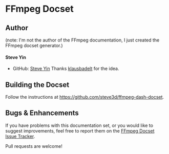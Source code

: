 # FFmpeg Docset

## Author

(note: I'm not the author of the FFmpeg documentation, I just created the FFmpeg docset generator.)

#### Steve Yin

- GitHub: [Steve Yin](https://github.com/steve3d)
Thanks [klausbadelt](https://github.com/klausbadelt) for the idea.

## Building the Docset

Follow the instructions at <https://github.com/steve3d/ffmpeg-dash-docset>.

## Bugs & Enhancements

If you have problems with this documentation set, or you would like to suggest
improvements, feel free to report them on the
[FFmpeg Docset Issue Tracker](https://github.com/steve3d/ffmpeg-dash-docset).

Pull requests are welcome!
